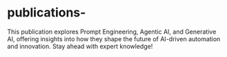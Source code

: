 # publications-
This publication explores Prompt Engineering, Agentic AI, and Generative AI, offering insights into how they shape the future of AI-driven automation and innovation. Stay ahead with expert knowledge! 
